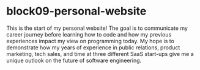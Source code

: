 # block09-personal-website

This is the start of my personal website! The goal is to communicate my career journey before learning how to code and how my previous experiences impact my view on programming today. My hope is to demonstrate how my years of experience in public relations, product marketing, tech sales, and time at three different SaaS start-ups give me a unique outlook on the future of software engineering.
